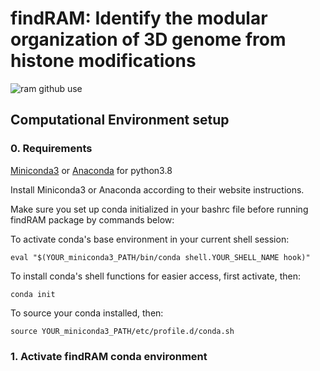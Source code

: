 # findRAM: Identify the modular organization of 3D genome from histone modifications
![ram github use](https://user-images.githubusercontent.com/32208663/163657693-0a571016-e56f-467d-a27e-b59d4bad6919.png)

## Computational Environment setup
### 0. Requirements
[Miniconda3](https://docs.conda.io/en/latest/miniconda.html) or [Anaconda](https://www.anaconda.com/products/distribution) for python3.8  

Install Miniconda3 or Anaconda according to their website instructions. 
   
Make sure you set up conda initialized in your bashrc file before running findRAM package by commands below:  

To activate conda's base environment in your current shell session:   
```
eval "$(YOUR_miniconda3_PATH/bin/conda shell.YOUR_SHELL_NAME hook)"
```

To install conda's shell functions for easier access, first activate, then:   
```
conda init
```
To source your conda installed, then:   
```
source YOUR_miniconda3_PATH/etc/profile.d/conda.sh
```
   
### 1. Activate findRAM conda environment


